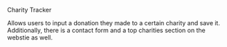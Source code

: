 Charity Tracker

Allows users to input a donation they made to a certain charity and save it. Additionally, there is a contact form and a top charities 
section on the webstie as well.
